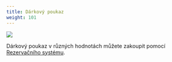 ```yaml
---
title: Dárkový poukaz
weight: 101
---
```



![](/images/uploads/baner_poukaz_vig.jpg)

Dárkový poukaz v různých hodnotách můžete zakoupit pomocí [Rezervačního systému](https://vigvam.webooker.eu/).